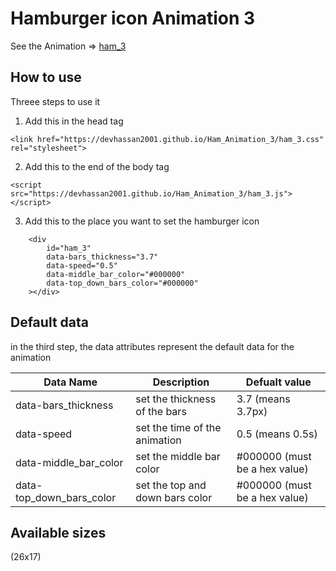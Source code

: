 # Hamburger icon Animation 3
See the Animation => [ham_3](https://youtu.be/i--eDQgRviU) 
## How to use
Threee steps to use it

1. Add this in the head tag
```
<link href="https://devhassan2001.github.io/Ham_Animation_3/ham_3.css" rel="stylesheet">
```

2. Add this to the end of the body tag
```
<script src="https://devhassan2001.github.io/Ham_Animation_3/ham_3.js"></script>
```

3. Add this to the place you want to set the hamburger icon
```
    <div 
        id="ham_3" 
        data-bars_thickness="3.7"
        data-speed="0.5"
        data-middle_bar_color="#000000"
        data-top_down_bars_color="#000000"
    ></div>
```

## Default data
in the third step, the data attributes represent the default data for the animation

Data Name | Description | Defualt value
--------- | ----------- | -------------
data-bars_thickness | set the thickness of the bars | 3.7 (means 3.7px)
data-speed | set the time of the animation | 0.5 (means 0.5s)
data-middle_bar_color | set the middle bar color | #000000 (must be a hex value)
data-top_down_bars_color | set the top and down bars color | #000000 (must be a hex value)

## Available sizes
(26x17) 

